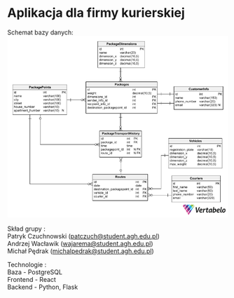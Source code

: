 <h1>Aplikacja dla firmy kurierskiej  <br /> </h1>
Schemat bazy danych:

<img src="schemat.png" alt="Schemat">

Skład grupy : <br />
Patryk Czuchnowski (patczuch@student.agh.edu.pl) <br />
Andrzej Wacławik (wajarema@student.agh.edu.pl) <br />
Michał Pędrak (michalpedrak@student.agh.edu.pl) <br />

Technologie : <br />
Baza - PostgreSQL <br />
Frontend - React <br />
Backend - Python, Flask
